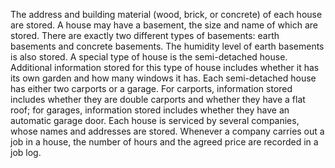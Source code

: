 The address and building material (wood, brick, or concrete) of each house are stored. A house may have a basement, the size and name of which are stored. There are exactly two different types of basements: earth basements and concrete basements. The humidity level of earth basements is also stored. A special type of house is the semi-detached house. Additional information stored for this type of house includes whether it has its own garden and how many windows it has. Each semi-detached house has either two carports or a garage. For carports, information stored includes whether they are double carports and whether they have a flat roof; for garages, information stored includes whether they have an automatic garage door. Each house is serviced by several companies, whose names and addresses are stored. Whenever a company carries out a job in a house, the number of hours and the agreed price are recorded in a job log.